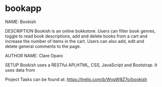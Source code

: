 # bookapp

NAME: Bookish

DESCRIPTION
Bookish is an online bokkstore. Users can filter book genres, toggle to read book descriptions, add and delete books from a cart and increase the number of items in the cart.
Users can also add, edit and delete general comments to the page.

AUTHOR NAME: Clare Oparo

SETUP
Bookish uses a RESTful API,HTML, CSS, JavaScript and Bootstrap. It uses data from

Project Tasks can be found at: https://trello.com/b/WypW8Z7o/bookish